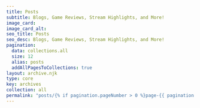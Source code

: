 ```yaml
---
title: Posts
subtitle: Blogs, Game Reviews, Stream Highlights, and More!
image_card:
image_card_alt:
seo_title: Posts
seo_desc: Blogs, Game Reviews, Stream Highlights, and More!
pagination:
  data: collections.all
  size: 12
  alias: posts
  addAllPagesToCollections: true
layout: archive.njk
type: core
key: archives
collection: all
permalink: "posts/{% if pagination.pageNumber > 0 %}page-{{ pagination.pageNumber + 1 }}/{% endif %}index.html"
---
```

